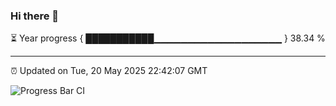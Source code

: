 ### Hi there 👋

⏳ Year progress { ███████████▁▁▁▁▁▁▁▁▁▁▁▁▁▁▁▁▁▁▁ } 38.34 %

---

⏰ Updated on Tue, 20 May 2025 22:42:07 GMT

![Progress Bar CI](https://github.com/IshwaranRudhara/GIT-ACTION/workflows/Progress%20Bar%20CI/badge.svg)
